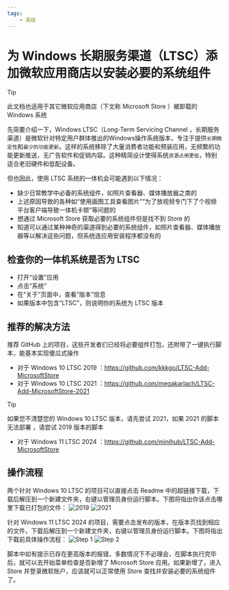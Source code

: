 ```yaml
---
tags:
    - 高级
---
```


# 为 Windows 长期服务渠道（LTSC）添加微软应用商店以安装必要的系统组件
> [!TIP]
> 此文档也适用于其它微软应用商店（下文称 Microsoft Store ）被卸载的 Windows 系统

先简要介绍一下，Windows LTSC（Long-Term Servicing Channel ，长期服务渠道）是微软针对特定用户群体推出的Windows操作系统版本，专注于提供`长期稳定性`和`最少的功能更新`。这样的系统移除了大量消费者功能和预装应用，无频繁的功能更新推送，无广告软件和促销内容。这种精简设计使得系统`资源占用更低`，特别适合老旧硬件和低配设备。

但也因此，使用 LTSC 系统的一体机会可能遇到以下情况：
- 缺少日常教学中必备的系统组件，如照片查看器、媒体播放器之类的
- 上述原因导致的各种如“使用画图工具查看图片”“为了放视频专门下了个视频平台客户端导致一体机卡顿”等问题的
- 想通过 Microsoft Store 获取必要的系统组件但是找不到 Store 的
- 知道可以通过某种神奇的渠道得到必要的系统组件，如照片查看器、媒体播放器等以解决这些问题，但系统连应用安装程序都没有的

## 检查你的一体机系统是否为 LTSC
- 打开“设置”应用
- 点击“系统”
- 在“关于”页面中，查看“版本”信息
- 如果版本中包含“LTSC”，则说明你的系统为 LTSC 版本

## 推荐的解决方法
推荐 GitHub 上的项目，这些开发者们已经将必要组件打包，还附带了一键执行脚本，能基本实现傻瓜式操作

- 对于 Windows 10 LTSC 2019 ：https://github.com/kkkgo/LTSC-Add-MicrosoftStore
- 对于 Windows 10 LTSC 2021 ：https://github.com/megakarlach/LTSC-Add-MicrosoftStore-2021
> [!TIP]
> 如果您不清楚您的 Windows 10 LTSC 版本，请先尝试 2021，如果 2021 的脚本无法部署 ，请尝试 2019 版本的脚本

- 对于 Windows 11 LTSC 2024 ：https://github.com/minihub/LTSC-Add-MicrosoftStore

## 操作流程
两个针对 Windows 10 LTSC 的项目可以直接点击 Readme 中的超链接下载，下载后解压到一个新建文件夹，右键以管理员身份运行脚本。下图将指出你该点击哪里下载已打包的文件：
![2019](/images/Add-Microsoft-Store-for-Windows-LTSC/1.png)
![2021](/images/Add-Microsoft-Store-for-Windows-LTSC/2.png)

针对 Windows 11 LTSC 2024 的项目，需要点击发布的版本，在版本页找到相应的文件，下载后解压到一个新建文件夹，右键以管理员身份运行脚本。下图将指出下载前具体操作流程：
![Step 1](/images/Add-Microsoft-Store-for-Windows-LTSC/3.png)
![Step 2](/images/Add-Microsoft-Store-for-Windows-LTSC/4.png)

脚本中如有提示已存在更高版本的报错，多数情况下不必理会，在脚本执行完毕后，就可以去开始菜单检查是否新增了 Microsoft Store 应用。如果新增了，进入 Store 并登录微软账户，应该就可以正常使用 Store 查找并安装必要的系统组件了。
